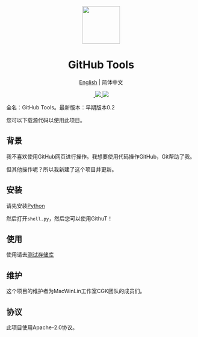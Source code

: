 <div align="center">
  <img src="https://s1.imagehub.cc/images/2022/04/09/favicon.png" width="100px" height="100px">
  <h1 align="center">GitHub Tools</h1>
  
  [English](https://github.com/macwinlin-studio/GithuT/README.md) | 简体中文
  
  <a href="https://github.com/macwinlin-studio/GithuT/blob/1.0.0/LICENSE">
    <img src="https://img.shields.io/badge/license-Apache--2.0-blue" alt="">
  </a>
  <a href="https://www.microsoft.com/en-us/windows">
    <img src="https://img.shields.io/badge/platform-windows-orange">
  </a>
  <a href="https://www.python.org/">
    <img src="https://img.shields.io/badge/python-v3.9-orange">
  </a>
</div>

全名：GitHub Tools。最新版本：早期版本0.2

您可以下载源代码以使用此项目。

## 背景

我不喜欢使用GitHub网页进行操作。我想要使用代码操作GitHub，Git帮助了我。

但其他操作呢？所以我新建了这个项目并更新。

## 安装

请先安装[Python](https://www.python.org)

然后打开`shell.py`，然后您可以使用GithuT！

## 使用

使用请去[测试存储库](https://github.com/xtest2021/githut-test-repo/README.md#usage)

## 维护

这个项目的维护者为MacWinLin工作室CGK团队的成员们。

## 协议

此项目使用Apache-2.0协议。
